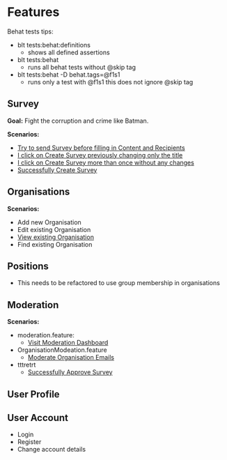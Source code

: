 # Features

Behat tests tips:
- blt tests:behat:definitions
  - shows all defined assertions
- blt tests:behat 
  - runs all behat tests without @skip tag
- blt tests:behat -D behat.tags=@f1s1 
  - runs only a test with @f1s1 this does not ignore @skip tag


## Survey

**Goal:** Fight the corruption and crime like Batman.

**Scenarios:**
- [Try to send Survey before filling in Content and Recipients](../../../../tests/behat/features/features/Survey/Survey.feature)
- [I click on Create Survey previously changing only the title](../../../../tests/behat/features/features/Survey/Survey.feature)
- [I click on Create Survey more than once without any changes](../../../../tests/behat/features/features/Survey/Survey.feature)
- [Successfully Create Survey](../../../../tests/behat/features/features/Survey/Survey.feature)

## Organisations

**Scenarios:**
- Add new Organisation
- Edit existing Organisation
- [View existing Organisation](../../../../tests/behat/features/features/Organisations/ViewOrganisation.feature)
- Find existing Organisation

## Positions
- This needs to be refactored to use group membership in organisations

## Moderation

**Scenarios:**
- moderation.feature:
  - [Visit Moderation Dashboard](../../../../tests/behat/features/features/Moderation/Moderation.feature)
- OrganisationModeation.feature
  - [Moderate Organisation Emails](../../../../tests/behat/features/features/Moderation/OrganisationModeration.feature)
- tttretrt
  - [Successfully Approve Survey](../../../../tests/behat/features/features/Moderation/SurveyModeration.feature)

## User Profile


## User Account
- Login
- Register
- Change account details
